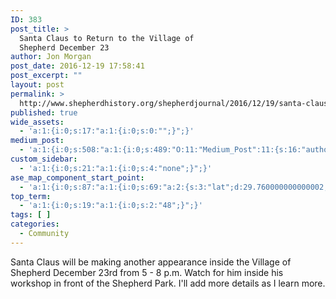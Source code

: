 ```yaml
---
ID: 383
post_title: >
  Santa Claus to Return to the Village of
  Shepherd December 23
author: Jon Morgan
post_date: 2016-12-19 17:58:41
post_excerpt: ""
layout: post
permalink: >
  http://www.shepherdhistory.org/shepherdjournal/2016/12/19/santa-claus-to-return-to-the-village-of-shepherd-december-23/
published: true
wide_assets:
  - 'a:1:{i:0;s:17:"a:1:{i:0;s:0:"";}";}'
medium_post:
  - 'a:1:{i:0;s:508:"a:1:{i:0;s:489:"O:11:"Medium_Post":11:{s:16:"author_image_url";s:75:"https://cdn-images-1.medium.com/fit/c/200/200/1*SqJTY-3vzTSKsiqc5-cV_A.jpeg";s:10:"author_url";s:28:"https://medium.com/@morga2ja";s:11:"byline_name";N;s:12:"byline_email";N;s:10:"cross_link";s:2:"no";s:2:"id";s:12:"4e0b691881bf";s:21:"follower_notification";s:2:"no";s:7:"license";s:19:"all-rights-reserved";s:14:"publication_id";s:12:"f45ad4d6ec92";s:6:"status";s:5:"draft";s:3:"url";s:41:"https://medium.com/@morga2ja/4e0b691881bf";}";}";}'
custom_sidebar:
  - 'a:1:{i:0;s:21:"a:1:{i:0;s:4:"none";}";}'
ase_map_component_start_point:
  - 'a:1:{i:0;s:87:"a:1:{i:0;s:69:"a:2:{s:3:"lat";d:29.760000000000002;s:3:"lng";d:-95.379999999999995;}";}";}'
top_term:
  - 'a:1:{i:0;s:19:"a:1:{i:0;s:2:"48";}";}'
tags: [ ]
categories:
  - Community
---
```

Santa Claus will be making another appearance inside the Village of Shepherd December 23rd from 5 - 8 p.m. Watch for him inside his workshop in front of the Shepherd Park. I'll add more details as I learn more.